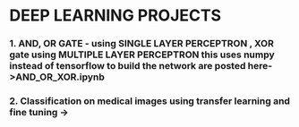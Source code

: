 # DEEP LEARNING PROJECTS

### 1. AND, OR GATE - using SINGLE LAYER PERCEPTRON , XOR gate using MULTIPLE LAYER PERCEPTRON this uses numpy instead of tensorflow to build the network are posted here->AND_OR_XOR.ipynb 

### 2. Classification on medical images using transfer learning and fine tuning ->
